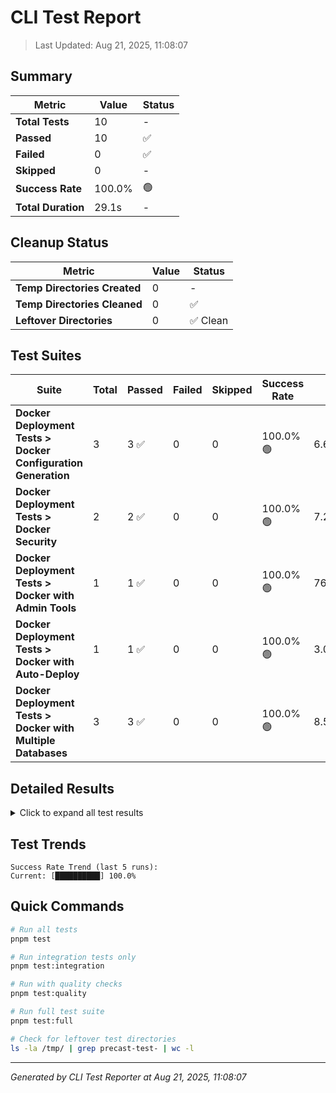 # CLI Test Report

> Last Updated: Aug 21, 2025, 11:08:07

## Summary

| Metric             | Value  | Status |
| ------------------ | ------ | ------ |
| **Total Tests**    | 10     | -      |
| **Passed**         | 10     | ✅     |
| **Failed**         | 0      | ✅     |
| **Skipped**        | 0      | -      |
| **Success Rate**   | 100.0% | 🟢     |
| **Total Duration** | 29.1s  | -      |

## Cleanup Status

| Metric                       | Value | Status   |
| ---------------------------- | ----- | -------- |
| **Temp Directories Created** | 0     | -        |
| **Temp Directories Cleaned** | 0     | ✅       |
| **Leftover Directories**     | 0     | ✅ Clean |

## Test Suites

| Suite                                                         | Total | Passed | Failed | Skipped | Success Rate | Duration            |
| ------------------------------------------------------------- | ----- | ------ | ------ | ------- | ------------ | ------------------- |
| **Docker Deployment Tests > Docker Configuration Generation** | 3     | 3 ✅   | 0      | 0       | 100.0% 🟢    | 6.6s                |
| **Docker Deployment Tests > Docker Security**                 | 2     | 2 ✅   | 0      | 0       | 100.0% 🟢    | 7.2s                |
| **Docker Deployment Tests > Docker with Admin Tools**         | 1     | 1 ✅   | 0      | 0       | 100.0% 🟢    | 760.3385880000023ms |
| **Docker Deployment Tests > Docker with Auto-Deploy**         | 1     | 1 ✅   | 0      | 0       | 100.0% 🟢    | 3.0s                |
| **Docker Deployment Tests > Docker with Multiple Databases**  | 3     | 3 ✅   | 0      | 0       | 100.0% 🟢    | 8.5s                |

## Detailed Results

<details>
<summary>Click to expand all test results</summary>

| Status | Test Name                                                               | Suite                                                     | Duration            |
| ------ | ----------------------------------------------------------------------- | --------------------------------------------------------- | ------------------- |
| ✅     | should generate react-express-docker-postgres with Docker configuration | Docker Deployment Tests > Docker Configuration Generation | 3.2s                |
| ✅     | should generate next-docker-mysql with Docker configuration             | Docker Deployment Tests > Docker Configuration Generation | 886.5321999999996ms |
| ✅     | should generate docker-mongodb-redis with Docker configuration          | Docker Deployment Tests > Docker Configuration Generation | 2.6s                |
| ✅     | should generate Docker config with auto-deploy scripts                  | Docker Deployment Tests > Docker with Auto-Deploy         | 3.0s                |
| ✅     | should generate Docker config for postgres                              | Docker Deployment Tests > Docker with Multiple Databases  | 3.3s                |
| ✅     | should generate Docker config for mysql                                 | Docker Deployment Tests > Docker with Multiple Databases  | 3.0s                |
| ✅     | should generate Docker config for mongodb                               | Docker Deployment Tests > Docker with Multiple Databases  | 2.2s                |
| ✅     | should check if admin tools are configured in templates                 | Docker Deployment Tests > Docker with Admin Tools         | 760.3385880000023ms |
| ✅     | should use secure passwords by default                                  | Docker Deployment Tests > Docker Security                 | 2.9s                |
| ✅     | should allow simple passwords when --no-secure-passwords is used        | Docker Deployment Tests > Docker Security                 | 4.2s                |

</details>

## Test Trends

```
Success Rate Trend (last 5 runs):
Current: [██████████] 100.0%
```

## Quick Commands

```bash
# Run all tests
pnpm test

# Run integration tests only
pnpm test:integration

# Run with quality checks
pnpm test:quality

# Run full test suite
pnpm test:full

# Check for leftover test directories
ls -la /tmp/ | grep precast-test- | wc -l
```

---

_Generated by CLI Test Reporter at Aug 21, 2025, 11:08:07_
